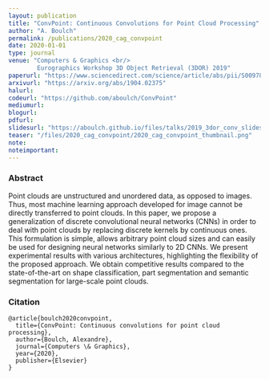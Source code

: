 ```yaml
---
layout: publication
title: "ConvPoint: Continuous Convolutions for Point Cloud Processing"
author: "A. Boulch"
permalink: /publications/2020_cag_convpoint
date: 2020-01-01
type: journal
venue: "Computers & Graphics <br/>
        Eurographics Workshop 3D Object Retrieval (3DOR) 2019"
paperurl: "https://www.sciencedirect.com/science/article/abs/pii/S0097849320300224"
arxivurl: "https://arxiv.org/abs/1904.02375"
halurl: 
codeurl: "https://github.com/aboulch/ConvPoint"
mediumurl: 
blogurl: 
pdfurl: 
slidesurl: "https://aboulch.github.io/files/talks/2019_3dor_conv_slides.pdf"
teaser: "/files/2020_cag_convpoint/2020_cag_convpoint_thumbnail.png"
note:
noteimportant: 
---	
```




### Abstract

Point clouds are unstructured and unordered data, as opposed to images. Thus, most machine learning approach developed for image cannot be directly transferred to point clouds. In this paper, we propose a generalization of discrete convolutional neural networks (CNNs) in order to deal with point clouds by replacing discrete kernels by continuous ones. This formulation is simple, allows arbitrary point cloud sizes and can easily be used for designing neural networks similarly to 2D CNNs. We present experimental results with various architectures, highlighting the flexibility of the proposed approach. We obtain competitive results compared to the state-of-the-art on shape classification, part segmentation and semantic segmentation for large-scale point clouds.


### Citation

```
@article{boulch2020convpoint,
  title={ConvPoint: Continuous convolutions for point cloud processing},
  author={Boulch, Alexandre},
  journal={Computers \& Graphics},
  year={2020},
  publisher={Elsevier}
}
```